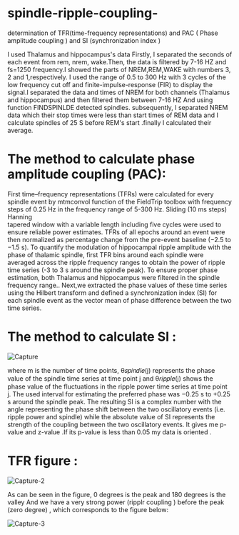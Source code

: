 # spindle-ripple-coupling-
determination of TFR(time-frequency representations) and PAC ( Phase amplitude coupling ) and SI (synchronization index  )

I used Thalamus and hippocampus's data 
Firstly, I separated the seconds of each event from rem, nrem, wake.Then, the data is filtered by 7-16 HZ and fs=1250 frequency.I showed the parts of NREM,REM,WAKE with numbers 3, 2 and 1,respectively.
I used the range of 0.5 to 300 Hz with 3 cycles of the low frequency cut off and finite-impulse-response (FIR)  to display the signal.I separated the data and times of NREM for both channels (Thalamus and hippocampus) and then filtered them between 7-16 HZ And using function FINDSPINLDE detected spindles.
subsequently, I separated NREM data which their stop times were less than start times of REM data and I calculate spindles of  25 S before REM's start .finally I calculated their average.

# The method to calculate phase amplitude coupling (PAC):
 First time–frequency representations (TFRs) were calculated for every spindle event by mtmconvol function of the FieldTrip toolbox with frequency steps of 0.25 Hz in the frequency range of 5-300 Hz. Sliding (10 ms steps) Hanning  
tapered  window with a variable length including five cycles were used to ensure reliable power estimates. TFRs of all epochs around an event were then normalized as percentage change from  the pre-event baseline (−2.5 to −1.5 s). 
To quantify the modulation of hippocampal ripple amplitude with the phase of thalamic spindle, first TFR bins around each spindle were averaged across the ripple frequency ranges to obtain the power of ripple time series (-3 to 3 s around the spindle peak). To ensure proper phase estimation, both Thalamus and hippocampus were filtered in the spindle frequency range.. Next,we extracted the phase values of these time series using the Hilbert transform and defined a synchronization index (SI) for each spindle event as the vector mean of phase difference between the two time series.

# The method to calculate SI :
![Capture](https://github.com/mohamad9014/spindle-ripple-coupling-/assets/121359931/e4509862-f7b6-49ff-bc50-5506d0522fec)

where m is the number of time points, θ𝑠𝑝𝑖𝑛𝑑𝑙𝑒(j)  represents the phase value of the spindle time series at  time point j and θ𝑟𝑖𝑝𝑝𝑙𝑒(j) shows the phase value of the fluctuations in the ripple power time series at time point j.
The used interval for estimating the preferred phase was −0.25 s to +0.25 s around the spindle peak. The resulting SI is a complex number with the angle representing  the phase shift between the two oscillatory events (i.e. ripple power and spindle) while the absolute value of SI represents the strength of the coupling between the two oscillatory events. It gives me p-value and z-value .If its p-value is less than 0.05 my data is oriented .

# TFR figure :
![Capture-2](https://github.com/mohamad9014/spindle-ripple-coupling-/assets/121359931/bd6bb2dc-88db-4af7-976c-b56b06e35d27)

As can be seen in the figure, 0 degrees is the peak and 180 degrees is the valley And we have a very strong power (ripplr coupling ) before the peak (zero degree)  , which corresponds to the figure below:

![Capture-3](https://github.com/mohamad9014/spindle-ripple-coupling-/assets/121359931/c63e2d1b-8603-436e-a4a0-29c926135ab8)


